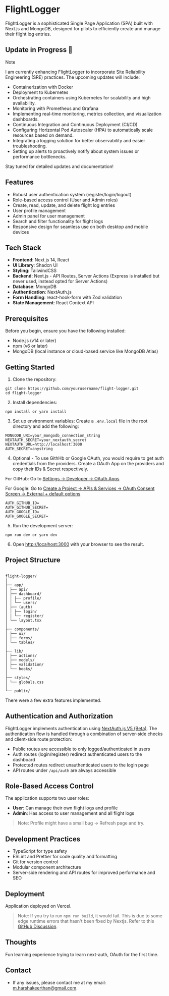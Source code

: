 # FlightLogger

FlightLogger is a sophisticated Single Page Application (SPA) built with Next.js and MongoDB, designed for pilots to efficiently create and manage their flight log entries.

## Update in Progress 🚀

> [!NOTE]
> I am currently enhancing FlightLogger to incorporate Site Reliability Engineering (SRE) practices. The upcoming updates will include:
   > - Containerization with Docker
   > - Deployment to Kubernetes
   > - Orchestrating containers using Kubernetes for scalability and high availability.
   > - Monitoring with Prometheus and Grafana
   > - Implementing real-time monitoring, metrics collection, and visualization dashboards.
   > - Continuous Integration and Continuous Deployment (CI/CD)
   > - Configuring Horizontal Pod Autoscaler (HPA) to automatically scale resources based on demand.
   > - Integrating a logging solution for better observability and easier troubleshooting.
   > - Setting up alerts to proactively notify about system issues or performance bottlenecks.
>  
> Stay tuned for detailed updates and documentation!

## Features

- Robust user authentication system (register/login/logout)
- Role-based access control (User and Admin roles)
- Create, read, update, and delete flight log entries
- User profile management
- Admin panel for user management
- Search and filter functionality for flight logs
- Responsive design for seamless use on both desktop and mobile devices

## Tech Stack

- **Frontend**: Next.js 14, React
- **UI Library**: Shadcn UI
- **Styling**: TailwindCSS
- **Backend**: Next.js - API Routes, Server Actions (Express is installed but never used, instead opted for Server Actions)
- **Database**: MongoDB
- **Authentication**: NextAuth.js
- **Form Handling**: react-hook-form with Zod validation
- **State Management**: React Context API

## Prerequisites

Before you begin, ensure you have the following installed:

- Node.js (v14 or later)
- npm (v6 or later)
- MongoDB (local instance or cloud-based service like MongoDB Atlas)

## Getting Started

1. Clone the repository:

```
git clone https://github.com/yourusername/flight-logger.git
cd flight-logger
```

2. Install dependencies:

```
npm install or yarn install
```

3. Set up environment variables:
   Create a `.env.local` file in the root directory and add the following:

```
MONGODB_URI=your_mongodb_connection_string
NEXTAUTH_SECRET=your_nextauth_secret
NEXTAUTH_URL=http://localhost:3000
AUTH_SECRET=anystring
```

4. Optional - To use GithHb or Google OAuth, you would require to get auth credentials from the providers.
   Create a OAuth App on the providers and copy their IDs & Secret respectively.

For GitHub: Go to [Settings -> Developer -> OAuth Apps](https://github.com/settings/developers)

For Google: Go to [Create a Project -> APIs & Services -> OAuth Consent Screen -> External + default options](https://console.cloud.google.com/)

```
AUTH_GITHUB_ID=
AUTH_GITHUB_SECRET=
AUTH_GOOGLE_ID=
AUTH_GOOGLE_SECRET=
```

5. Run the development server:

```
npm run dev or yarn dev
```

6. Open [http://localhost:3000](http://localhost:3000) with your browser to see the result.

## Project Structure

```

flight-logger/
│
├── app/
│ ├── api/
│ ├── dashboard/
│ │ ├── profile/
│ │ └── users/
│ ├── (auth)
│ │ ├── login/
│ | └── register/
│ └── layout.tsx
│
├── components/
│ ├── ui/
│ ├── forms/
│ └── tables/
│
├── lib/
│ ├── actions/
│ ├── models/
│ ├── validation/
│ └── hooks/
│
├── styles/
│ └── globals.css
│
└── public/

```

There were a few extra features implemented.

## Authentication and Authorization

FlightLogger implements authentication using [NextAuth.js V5 (Beta)](https://next-auth.js.org/). The authentication flow is handled through a combination of server-side checks and client-side route protection:

- Public routes are accessible to only logged/authenticated in users
- Auth routes (login/register) redirect authenticated users to the dashboard
- Protected routes redirect unauthenticated users to the login page
- API routes under `/api/auth` are always accessible

## Role-Based Access Control

The application supports two user roles:

- **User**: Can manage their own flight logs and profile
- **Admin**: Has access to user management and all flight logs

> Note: Profile might have a small bug -> Refresh page and try.

## Development Practices

- TypeScript for type safety
- ESLint and Prettier for code quality and formatting
- Git for version control
- Modular component architecture
- Server-side rendering and API routes for improved performance and SEO

## Deployment

Application deployed on Vercel.

> Note: If you try to run `npm run build`, it would fail.
> This is due to some edge runtime errors that hasn't been fixed by Nextjs.
> Refer to this [GitHub Discussion](https://github.com/vercel/next.js/discussions/46722).

## Thoughts

Fun learning experience trying to learn next-auth, OAuth for the first time.

## Contact

- If any issues, please contact me at my email: [m.harshakeerthan@gmail.com](mailto:m.harshakeerthan@gmail.com).
